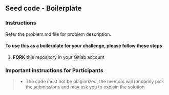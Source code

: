 ## Seed code - Boilerplate

### Instructions
Refer the problem.md file for problem description. 

#### To use this as a boilerplate for your challenge, please follow these steps

1. **FORK** this repository in your Gitlab account

### Important instructions for Participants

> - The code must not be plagiarized, the mentors will randomly pick the submissions and may ask you to explain the solution
